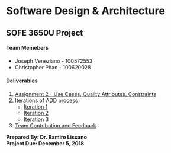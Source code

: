 # Software Design & Architecture

## SOFE 3650U Project

#### Team Memebers 

* Joseph Veneziano - 100572553
* Christopher Phan - 100620028

#### Deliverables 

1. [Assignment 2 - Use Cases, Quality Attributes, Constraints](https://github.com/SOFE3650F18/project-group-26/tree/master/Deliverable%201/Assignment2.md)
2. Iterations of ADD process<br> 
    - [Iteration 1](https://github.com/SOFE3650F18/project-group-26/tree/master/Iteration%201)<br> 
    - [Iteration 2](https://github.com/SOFE3650F18/project-group-26/tree/master/Iteration%202)<br> 
    - [Iteration 3](https://github.com/SOFE3650F18/project-group-26/tree/master/Iteration%203)<br> 
3. [Team Contribution and Feedback](https://github.com/SOFE3650F18/project-group-26/tree/master/Team%20Contribution)<br> 

**Prepared By: Dr. Ramiro Liscano**<br>
**Project Due: December 5, 2018**
